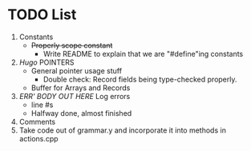 # TODO List
1. Constants
	- ~~Properly scope constant~~
	    - Write README to explain that we are "#define"ing constants
2. _Hugo_ POINTERS
	- General pointer usage stuff
	    - Double check: Record fields being type-checked properly.
	- Buffer for Arrays and Records
3. _ERR' BODY OUT HERE_ Log errors
	- line #s
	- Halfway done, almost finished
4. Comments
5. Take code out of grammar.y and incorporate it into methods in actions.cpp
